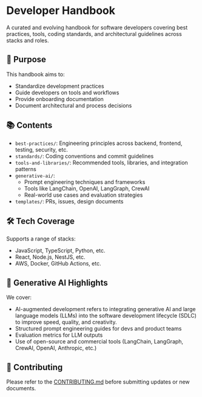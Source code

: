 # Developer Handbook

A curated and evolving handbook for software developers covering best practices, tools, coding standards, and architectural guidelines across stacks and roles.

## 🎯 Purpose

This handbook aims to:

- Standardize development practices
- Guide developers on tools and workflows
- Provide onboarding documentation
- Document architectural and process decisions

## 📚 Contents

- `best-practices/`: Engineering principles across backend, frontend, testing, security, etc.
- `standards/`: Coding conventions and commit guidelines
- `tools-and-libraries/`: Recommended tools, libraries, and integration patterns
- `generative-ai/`:  
  - Prompt engineering techniques and frameworks  
  - Tools like LangChain, OpenAI, LangGraph, CrewAI  
  - Real-world use cases and evaluation strategies
- `templates/`: PRs, issues, design documents

## 🛠 Tech Coverage

Supports a range of stacks:
- JavaScript, TypeScript, Python, etc.
- React, Node.js, NestJS, etc.
- AWS, Docker, GitHub Actions, etc.

## 🧠 Generative AI Highlights

We cover:
- AI-augmented development refers to integrating generative AI and large language models (LLMs) into the software development lifecycle (SDLC) to improve speed, quality, and creativity.
- Structured prompt engineering guides for devs and product teams
- Evaluation metrics for LLM outputs
- Use of open-source and commercial tools (LangChain, LangGraph, CrewAI, OpenAI, Anthropic, etc.)


## 🤝 Contributing

Please refer to the [CONTRIBUTING.md](./CONTRIBUTING.md) before submitting updates or new documents.

